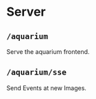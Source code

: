 # Server

## `/aquarium`

Serve the aquarium frontend.

## `/aquarium/sse`

Send Events at new Images.